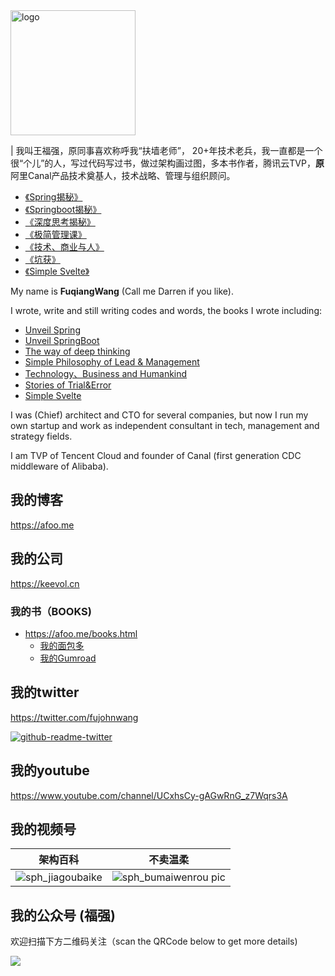 
<img width="200" alt="logo" src="https://user-images.githubusercontent.com/451506/131448729-ac5ee933-ffb6-4912-9708-7d3865424ac4.png">

| 我叫王福强，原同事喜欢称呼我“扶墙老师”， 20+年技术老兵，我一直都是一个很“个儿”的人，写过代码写过书，做过架构画过图，多本书作者，腾讯云TVP，**原**阿里Canal产品技术奠基人，技术战略、管理与组织顾问。

- [《Spring揭秘》](https://book.douban.com/subject/3897837/)
- [《Springboot揭秘》](https://book.douban.com/subject/26808298/)
- [《深度思考揭秘》](https://app.gumroad.com/wfq)
- [《极简管理课》](https://app.gumroad.com/wfq)
- [《技术、商业与人》](https://app.gumroad.com/wfq)
- [《坑获》](https://app.gumroad.com/wfq)
- [《Simple Svelte》](https://app.gumroad.com/wfq) 


My name is **FuqiangWang** (Call me Darren if you like). 

I wrote, write and still writing codes and words,  the books I wrote including:
- [Unveil Spring](https://book.douban.com/subject/3897837/)
- [Unveil SpringBoot](https://book.douban.com/subject/26808298/)
- [The way of deep thinking](https://app.gumroad.com/wfq)
- [Simple Philosophy of Lead & Management](https://app.gumroad.com/wfq)
- [Technology、Business and Humankind](https://app.gumroad.com/wfq)
- [Stories of Trial&Error](https://app.gumroad.com/wfq)
- [Simple Svelte](https://app.gumroad.com/wfq)

I was (Chief) architect and CTO for several companies,  but now I run my own startup and work as independent consultant in tech, management and strategy fields.

I am TVP of Tencent Cloud and founder of Canal (first generation CDC middleware of Alibaba). 



## 我的博客
https://afoo.me


## 我的公司 
https://keevol.cn


### 我的书（BOOKS)
- https://afoo.me/books.html
  - [我的面包多](https://mianbaoduo.com/o/fgg)
  - [我的Gumroad](https://app.gumroad.com/wfq)

## 我的twitter
https://twitter.com/fujohnwang

[![github-readme-twitter](https://github-readme-twitter.gazf.vercel.app/api?id=fujohnwang&layout=wide)](https://github.com/gazf/github-readme-twitter)

## 我的youtube
https://www.youtube.com/channel/UCxhsCy-gAGwRnG_z7Wqrs3A

## 我的视频号

| 架构百科  | 不卖温柔  | 
|:-------------: |:---------------:|
| ![sph_jiagoubaike](https://user-images.githubusercontent.com/451506/164214605-1c62345c-0891-473f-9f5f-3748a0652320.jpg) | ![sph_bumaiwenrou pic](https://user-images.githubusercontent.com/451506/164214626-3c372bea-ab19-4212-8011-1ad2cb0c7efe.jpg) | 



## 我的公众号 (**福强**)

欢迎扫描下方二维码关注（scan the QRCode below to get more details)

![](https://afoo.me/images/mp_footer.jpeg)





<!--
**fujohnwang/fujohnwang** is a ✨ _special_ ✨ repository because its `README.md` (this file) appears on your GitHub profile.

Here are some ideas to get you started:

- 🔭 I’m currently working on ...
- 🌱 I’m currently learning ...
- 👯 I’m looking to collaborate on ...
- 🤔 I’m looking for help with ...
- 💬 Ask me about ...
- 📫 How to reach me: ...
- 😄 Pronouns: ...
- ⚡ Fun fact: ...
-->

